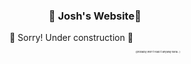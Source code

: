
<center>
<h3>🚧 Josh's Website🚧</h3>

🚨  Sorry!  Under construction 🚨
<sub><sub><sub><sub><sub><sub><sub>(probably won't read it anyway haha...)</sub></sub></sub></sub></sub></sub></sub>
</center>